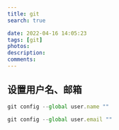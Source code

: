 ```yaml
---
title: git
search: true

date: 2022-04-16 14:05:23
tags: [git]
photos:
description:
comments:
---
```


## 设置用户名、邮箱
```js
git config --global user.name ""

git config --global user.email ""
```